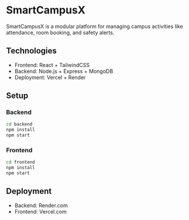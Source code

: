 
# SmartCampusX

SmartCampusX is a modular platform for managing campus activities like attendance, room booking, and safety alerts.

## Technologies
- Frontend: React + TailwindCSS
- Backend: Node.js + Express + MongoDB
- Deployment: Vercel + Render

## Setup

### Backend
```bash
cd backend
npm install
npm start
```

### Frontend
```bash
cd frontend
npm install
npm start
```

## Deployment
- Backend: Render.com
- Frontend: Vercel.com
